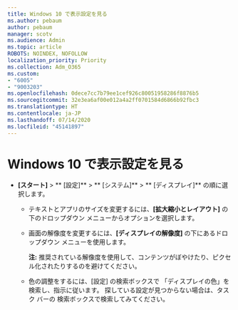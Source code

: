 ```yaml
---
title: Windows 10 で表示設定を見る
ms.author: pebaum
author: pebaum
manager: scotv
ms.audience: Admin
ms.topic: article
ROBOTS: NOINDEX, NOFOLLOW
localization_priority: Priority
ms.collection: Adm_O365
ms.custom:
- "6005"
- "9003203"
ms.openlocfilehash: 0dece7cc7b79ee1cef926c80051958286f8876b5
ms.sourcegitcommit: 32e3ea6af00e012a4a2ff0701584d6866b92fbc3
ms.translationtype: HT
ms.contentlocale: ja-JP
ms.lasthandoff: 07/14/2020
ms.locfileid: "45141897"
---
```

# <a name="view-display-settings-in-windows-10"></a>Windows 10 で表示設定を見る

- **[スタート]**  > ** [設定]**  > ** [システム]** > ** [ディスプレイ]** の順に選択します。
    -  テキストとアプリのサイズを変更するには、**[拡大縮小とレイアウト]** の下のドロップダウン メニューからオプションを選択します。
    - 画面の解像度を変更するには、**[ディスプレイの解像度]** の下にあるドロップダウン メニューを使用します。
     
      **注:** 推奨されている解像度を使用して、コンテンツがぼやけたり、ピクセル化されたりするのを避けてください。
    - 色の調整をするには、[設定] の検索ボックスで 「ディスプレイの色」を検索し、指示に従います。 探している設定が見つからない場合は、タスク バーの 検索ボックスで検索してみてください。